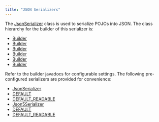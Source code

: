 ```yaml
---
title: "JSON Serializers"
---
```


The [JsonSerializer](../apidocs/org/apache/juneau/json/JsonSerializer.html) class is used to serialize POJOs into JSON.
The class hierarchy for the builder of this serializer is:
- [Builder](../apidocs/org/apache/juneau/Context/Builder.html)
- [Builder](../apidocs/org/apache/juneau/BeanContextable/Builder.html)
- [Builder](../apidocs/org/apache/juneau/BeanTraverseContext/Builder.html)
- [Builder](../apidocs/org/apache/juneau/serializer/Serializer/Builder.html)
- [Builder](../apidocs/org/apache/juneau/serializer/WriterSerializer/Builder.html)
- [Builder](../apidocs/org/apache/juneau/json/JsonSerializer/Builder.html)

Refer to the builder javadocs for configurable settings.
The following pre-configured serializers are provided for convenience:
- [JsonSerializer](../apidocs/org/apache/juneau/json/JsonSerializer.html)
- [DEFAULT](../apidocs/org/apache/juneau/json/JsonSerializer.html#DEFAULT)
- [DEFAULT_READABLE](../apidocs/org/apache/juneau/json/JsonSerializer.html#DEFAULT_READABLE)
- [Json5Serializer](../apidocs/org/apache/juneau/json/Json5Serializer.html)
- [DEFAULT](../apidocs/org/apache/juneau/json/Json5Serializer.html#DEFAULT)
- [DEFAULT_READABLE](../apidocs/org/apache/juneau/json/Json5Serializer.html#DEFAULT_READABLE)
